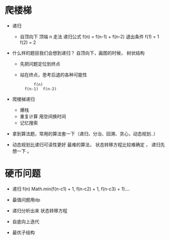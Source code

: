 # 爬楼梯

- 递归
  - 自顶向下  顶端 n 走法 
    递归公式
    f(n) = f(n-1) + f(n-2)
    退出条件
    f(1) = 1
    f(2) = 2

- 什么样的题目我们会想到递归？
  自顶向下，画图的时候， 树状结构 
  - 先把问题定位到终点
  - 站在终点，思考后退的各种可能性

              f(n)
          f(n-1)  f(n-2)

- 爬楼梯递归
  - 爆栈
  - 重复计算 用空间换时间
  - 记忆搜索

- 拿到算法题，常用的算法套一下（递归、分治、回溯、贪心，动态规划..）

- 动态规划比递归可读性更好 
  最难的算法， 状态转移方程比较难确定 ， 递归先想一下 。

# 硬币问题

- 递归 
                     f(n)
      Math.min(f(n-c1) + 1,  f(n-c2) + 1,  f(n-c3) + 1)....

- 最值问题用dp 
- 递归分析出来 状态转移方程 
- 自底向上迭代 
- 最优子结构